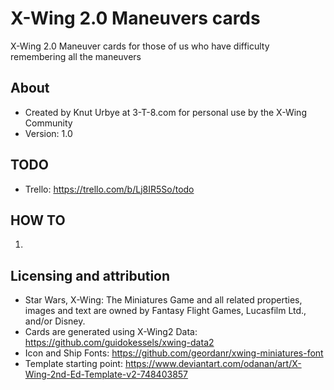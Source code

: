 # X-Wing 2.0 Maneuvers cards
X-Wing 2.0 Maneuver cards for those of us who have difficulty remembering all the maneuvers

## About
* Created by Knut Urbye at 3-T-8.com for personal use by the X-Wing Community
* Version: 1.0

## TODO
* Trello: https://trello.com/b/Lj8IR5So/todo

## HOW TO
1. 

## Licensing and attribution
* Star Wars, X-Wing: The Miniatures Game and all related properties, images and text are owned by Fantasy Flight Games, Lucasfilm Ltd., and/or Disney.
* Cards are generated using X-Wing2 Data: https://github.com/guidokessels/xwing-data2
* Icon and Ship Fonts: https://github.com/geordanr/xwing-miniatures-font
* Template starting point: https://www.deviantart.com/odanan/art/X-Wing-2nd-Ed-Template-v2-748403857
